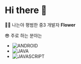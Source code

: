 # Hi there 👋

 🙋‍♂️ 나는야 평범한 중3 개발자 **Flower**
 
 😎 주로 하는 분야는
  - ![ANDROID](https://img.shields.io/badge/-Android-00c717?style=for-the-badge&logo=android&logoColor=fff)
  - ![JAVA](https://img.shields.io/badge/-Java-fc7b03?style=for-the-badge&logo=java&logoColor=fff)
  - ![JAVASCRIPT](https://img.shields.io/badge/-Javascript-f5c800?style=for-the-badge&logo=javascript&logoColor=fff)

